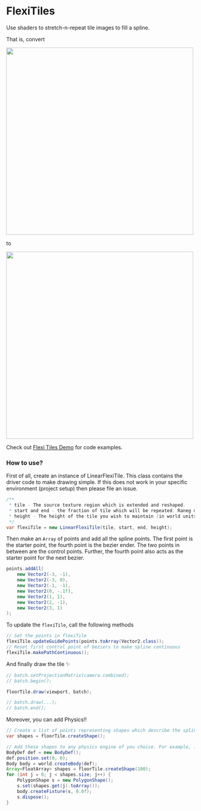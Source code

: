 # FlexiTiles

Use shaders to stretch-n-repeat tile images to fill a spline.

That is, convert

<img width="500" src="https://user-images.githubusercontent.com/52451860/232027188-fe86458a-5b1e-4856-9166-ef7c9d3f0f86.png"></img>

to

<img width="500" src="https://user-images.githubusercontent.com/52451860/232027420-619ef81f-7f7f-41fd-a31d-1c2cbb711904.gif"></img>


Check out [Flexi Tiles Demo](https://github.com/Minecraftian14/FlexiTilesDemo) for code examples.

### How to use?

First of all, create an instance of LinearFlexiTile. This class contains the driver code to make drawing simple. 
If this does not work in your specific environment (project setup) then please file an issue.
```java
/**
 * tile - The source texture region which is extended and reshaped.
 * start and end - the fraction of tile which will be repeated. Raneg must be within 0 to 1 only.
 * height - The height of the tile you wish to maintain (in world units).
 */
var flexiTile = new LinearFlexiTile(tile, start, end, height);
```

Then make an `Array` of points and add all the spline points.
The first point is the starter point, the fourth point is the bezier ender. The two points in between are the control points. Further, the fourth point also acts as the starter point for the next bezier.
```java
points.addAll(
    new Vector2(-3, -1),
    new Vector2(-3, 0),
    new Vector2(-1, -1),
    new Vector2(0, -.1f),
    new Vector2(1, 1),
    new Vector2(2, -1),
    new Vector2(3, 1)
);
```

To update the `flexiTile`, call the following methods
```java
// Set the points in flexiTile 
flexiTile.updateGuidePoints(points.toArray(Vector2.class));
// Reset first control point of beziers to make spline continuous
flexiTile.makePathContinuous();
```

And finally draw the tile ✨
```java
// batch.setProjectionMatrix(camera.combined);
// batch.begin();

floorTile.draw(viewport, batch);

// batch.draw(...);
// batch.end();
```

Moreover, you can add Physics!!
```java
// Create a list of points representing shapes which describe the spline. Optionally pass a resolution number if you want smoother shapes.  
var shapes = floorTile.createShape();

// Add these shapes to any physics engine of you choice. For example, in kbox 2d you can write as
BodyDef def = new BodyDef();
def.position.set(0, 0);
Body body = world.createBody(def);
Array<FloatArray> shapes = floorTile.createShape(100);
for (int j = 0; j < shapes.size; j++) {
    PolygonShape s = new PolygonShape();
    s.set(shapes.get(j).toArray());
    body.createFixture(s, 0.0f);
    s.dispose();
}
```
